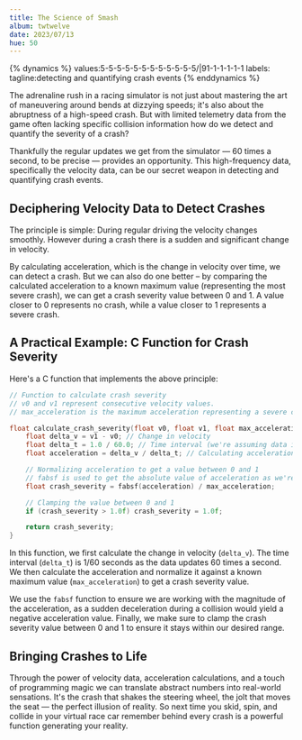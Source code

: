 ```yaml
---
title: The Science of Smash
album: twtwelve
date: 2023/07/13
hue: 50
---
```


{% dynamics %}
values:5-5-5-5-5-5-5-5-5-5-5-5/|91-1-1-1-1-1
labels:
tagline:detecting and quantifying crash events
{% enddynamics %}

The adrenaline rush in a racing simulator is not just about mastering the art of maneuvering around bends at dizzying speeds; it's also about the abruptness of a high-speed crash. But with limited telemetry data from the game often lacking specific collision information how do we detect and quantify the severity of a crash?

Thankfully the regular updates we get from the simulator — 60 times a second, to be precise — provides an opportunity. This high-frequency data, specifically the velocity data, can be our secret weapon in detecting and quantifying crash events.

<!-- more -->

## Deciphering Velocity Data to Detect Crashes

The principle is simple: During regular driving the velocity changes smoothly. However during a crash there is a sudden and significant change in velocity. 

By calculating acceleration, which is the change in velocity over time, we can detect a crash. But we can also do one better – by comparing the calculated acceleration to a known maximum value (representing the most severe crash), we can get a crash severity value between 0 and 1. A value closer to 0 represents no crash, while a value closer to 1 represents a severe crash.

## A Practical Example: C Function for Crash Severity

Here's a C function that implements the above principle:

```C
// Function to calculate crash severity
// v0 and v1 represent consecutive velocity values.
// max_acceleration is the maximum acceleration representing a severe crash.

float calculate_crash_severity(float v0, float v1, float max_acceleration) {
    float delta_v = v1 - v0; // Change in velocity
    float delta_t = 1.0 / 60.0; // Time interval (we're assuming data is updated 60 times a second)
    float acceleration = delta_v / delta_t; // Calculating acceleration

    // Normalizing acceleration to get a value between 0 and 1
    // fabsf is used to get the absolute value of acceleration as we're interested in the magnitude of acceleration, not its direction.
    float crash_severity = fabsf(acceleration) / max_acceleration;

    // Clamping the value between 0 and 1
    if (crash_severity > 1.0f) crash_severity = 1.0f;

    return crash_severity;
}
```

In this function, we first calculate the change in velocity (`delta_v`). The time interval (`delta_t`) is 1/60 seconds as the data updates 60 times a second. We then calculate the acceleration and normalize it against a known maximum value (`max_acceleration`) to get a crash severity value.

We use the `fabsf` function to ensure we are working with the magnitude of the acceleration, as a sudden deceleration during a collision would yield a negative acceleration value. Finally, we make sure to clamp the crash severity value between 0 and 1 to ensure it stays within our desired range.

## Bringing Crashes to Life

Through the power of velocity data, acceleration calculations, and a touch of programming magic we can translate abstract numbers into real-world sensations. It's the crash that shakes the steering wheel, the jolt that moves the seat — the perfect illusion of reality. So next time you skid, spin, and collide in your virtual race car remember behind every crash is a powerful function generating your reality.